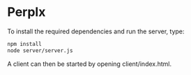 Perplx
======

To install the required dependencies and run the server, type:
```bash
npm install
node server/server.js
```

A client can then be started by opening client/index.html.
